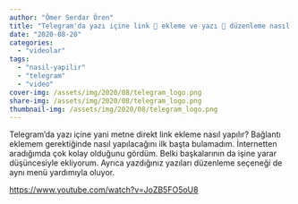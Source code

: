 ```yaml
---
author: "Ömer Serdar Ören"
title: "Telegram'da yazı içine link 🔗 ekleme ve yazı 💬 düzenleme nasıl yapılır?"
date: "2020-08-20"
categories: 
  - "videolar"
tags: 
  - "nasil-yapilir"
  - "telegram"
  - "video"
cover-img: /assets/img/2020/08/telegram_logo.png
share-img: /assets/img/2020/08/telegram_logo.png
thumbnail-img: /assets/img/2020/08/telegram_logo.png
---
```


Telegram’da yazı içine yani metne direkt link ekleme nasıl yapılır? Bağlantı eklemem gerektiğinde nasıl yapılacağını ilk başta bulamadım. İnternetten aradığımda çok kolay olduğunu gördüm. Belki başkalarının da işine yarar düşüncesiyle ekliyorum. Ayrıca yazdığınız yazıları düzenleme seçeneği de aynı menü yardımıyla oluyor.

<https://www.youtube.com/watch?v=JoZB5FO5oU8>
